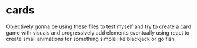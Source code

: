 # cards

Objectively gonna be using these files to test myself and try to create a card game with visuals and progressively add elements eventually using react to create small animations for something simple like blackjack or go fish
